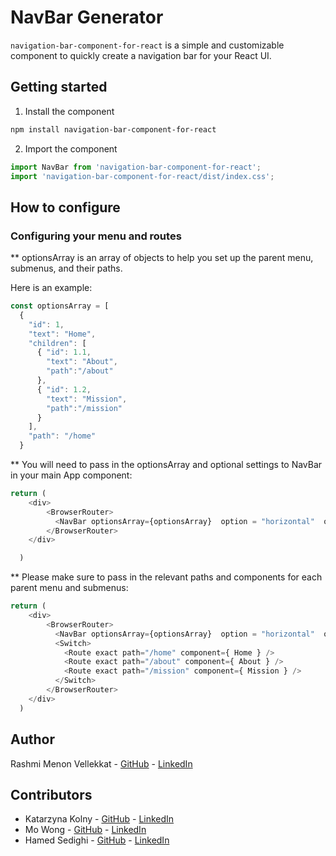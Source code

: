 # NavBar Generator

`navigation-bar-component-for-react` is a simple and customizable component to quickly create a navigation bar for your React UI.

## Getting started
1. Install the component
```bash
npm install navigation-bar-component-for-react
```
2. Import the component
```js
import NavBar from 'navigation-bar-component-for-react';
import 'navigation-bar-component-for-react/dist/index.css';
```

## How to configure

### Configuring your menu and routes

** optionsArray is an array of objects to help you set up the parent menu, submenus, and their paths. 

Here is an example:
```typescript jsx
const optionsArray = [
  {
    "id": 1,
    "text": "Home",
    "children": [
      { "id": 1.1,
        "text": "About",
        "path":"/about"
      }, 
      { "id": 1.2,
        "text": "Mission",
        "path":"/mission"
      }
    ],
    "path": "/home"
  }
```

** You will need to pass in the optionsArray and optional settings to NavBar in your main App component:
```typescript jsx
return (
    <div>
        <BrowserRouter>
          <NavBar optionsArray={optionsArray}  option = "horizontal"  orientation = "ltr" theme="blue" />
        </BrowserRouter>
    </div>

  )
```

** Please make sure to pass in the relevant paths and components for each parent menu and submenus:
```typescript jsx
return (
    <div>
        <BrowserRouter>
          <NavBar optionsArray={optionsArray}  option = "horizontal"  orientation = "ltr" theme="blue" />
          <Switch>
            <Route exact path="/home" component={ Home } />
            <Route exact path="/about" component={ About } />
            <Route exact path="/mission" component={ Mission } />
          </Switch>
        </BrowserRouter>
    </div>
  )
```

## Author
Rashmi Menon Vellekkat - [GitHub](https://github.com/RashmiBalaji) - [LinkedIn](https://www.linkedin.com/in/rashmi-menon-vellekkat-96bb88118/)

## Contributors
- Katarzyna Kolny - [GitHub](https://github.com/kasia-js) - [LinkedIn](https://www.linkedin.com/in/katarzyna-kolny-8b3384b9/)
- Mo Wong - [GitHub](https://github.com/ommwong) - [LinkedIn](https://www.linkedin.com/in/mowong1/)
- Hamed Sedighi - [GitHub](https://github.com/herol3oy) - [LinkedIn](https://www.linkedin.com/in/hamed-sedighi/)

